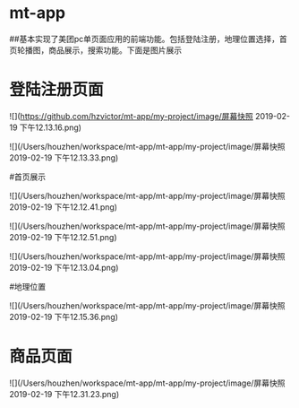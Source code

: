# mt-app

##基本实现了美团pc单页面应用的前端功能。包括登陆注册，地理位置选择，首页轮播图，商品展示，搜索功能。下面是图片展示

# 登陆注册页面

![](https://github.com/hzvictor/mt-app/my-project/image/屏幕快照 2019-02-19 下午12.13.16.png)

![](/Users/houzhen/workspace/mt-app/mt-app/my-project/image/屏幕快照 2019-02-19 下午12.13.33.png)

#首页展示

![](/Users/houzhen/workspace/mt-app/mt-app/my-project/image/屏幕快照 2019-02-19 下午12.12.41.png)

![](/Users/houzhen/workspace/mt-app/mt-app/my-project/image/屏幕快照 2019-02-19 下午12.12.51.png)

![](/Users/houzhen/workspace/mt-app/mt-app/my-project/image/屏幕快照 2019-02-19 下午12.13.04.png)

#地理位置

![](/Users/houzhen/workspace/mt-app/mt-app/my-project/image/屏幕快照 2019-02-19 下午12.15.36.png)

# 商品页面

![](/Users/houzhen/workspace/mt-app/mt-app/my-project/image/屏幕快照 2019-02-19 下午12.31.23.png)
